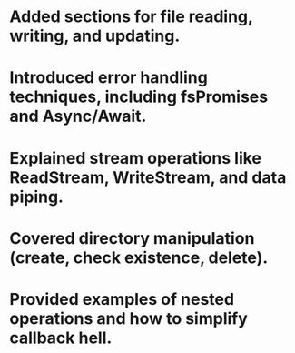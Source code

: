 # Added sections for file reading, writing, and updating.
# Introduced error handling techniques, including fsPromises and Async/Await.
# Explained stream operations like ReadStream, WriteStream, and data piping.
# Covered directory manipulation (create, check existence, delete).
# Provided examples of nested operations and how to simplify callback hell.